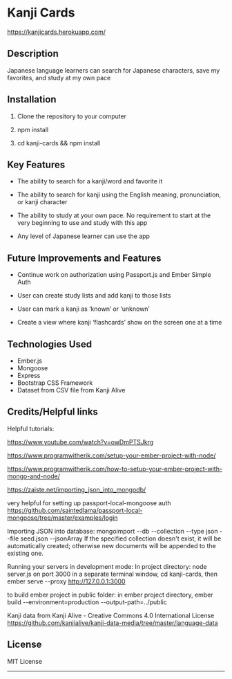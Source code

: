# Kanji Cards
https://kanjicards.herokuapp.com/

## Description

Japanese language learners can search for Japanese characters, save my favorites, and study at my own pace

## Installation

1. Clone the repository to your computer

2. npm install

3. cd kanji-cards && npm install

## Key Features
* The ability to search for a kanji/word and favorite it

* The ability to search for kanji using the English meaning, pronunciation, or kanji character 

* The ability to study at your own pace. No requirement to start at the very beginning to use and study with this app

* Any level of Japanese learner can use the app

## Future Improvements and Features

* Continue work on authorization using Passport.js and Ember Simple Auth

* User can create study lists and add kanji to those lists

* User can mark a kanji as ‘known’ or ‘unknown’

* Create a view where kanji ‘flashcards’ show on the screen one at a time

## Technologies Used

* Ember.js
* Mongoose
* Express
* Bootstrap CSS Framework
* Dataset from CSV file from Kanji Alive

## Credits/Helpful links

Helpful tutorials:

https://www.youtube.com/watch?v=owDmPTSJkrg

https://www.programwitherik.com/setup-your-ember-project-with-node/

https://www.programwitherik.com/how-to-setup-your-ember-project-with-mongo-and-node/

https://zaiste.net/importing_json_into_mongodb/

very helpful for setting up passport-local-mongoose auth
https://github.com/saintedlama/passport-local-mongoose/tree/master/examples/login

Importing JSON into database: mongoimport --db <db-name> --collection <coll-name> --type json --file seed.json --jsonArray
If the specified collection doesn't exist, it will be automatically created; otherwise new documents will be appended to the existing one.

Running your servers in development mode: In project directory: node server.js on port 3000
in a separate terminal window, cd kanji-cards, then ember serve --proxy http://127.0.0.1:3000

to build ember project in public folder:
in ember project directory, ember build --environment=production --output-path=../public

Kanji data from Kanji Alive - Creative Commons 4.0 International License
https://github.com/kanjialive/kanji-data-media/tree/master/language-data


## License
MIT License


---


